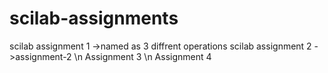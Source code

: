 # scilab-assignments
scilab assignment 1 ->named as 3 diffrent operations
scilab assignment 2 ->assignment-2  \n
Assignment 3 \n
Assignment 4
